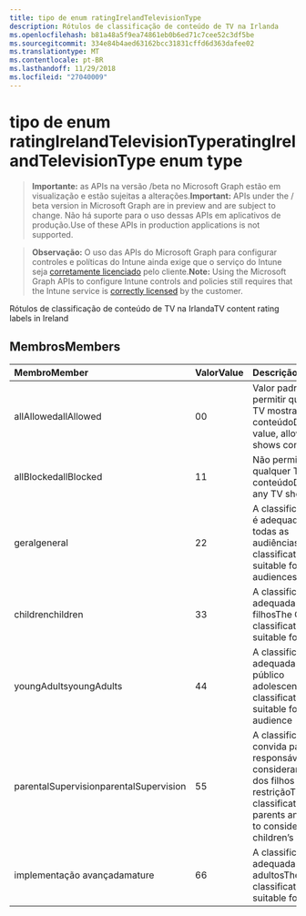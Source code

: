 ```yaml
---
title: tipo de enum ratingIrelandTelevisionType
description: Rótulos de classificação de conteúdo de TV na Irlanda
ms.openlocfilehash: b81a48a5f9ea74861eb0b6ed71c7cee52c3df5be
ms.sourcegitcommit: 334e84b4aed63162bcc31831cffd6d363dafee02
ms.translationtype: MT
ms.contentlocale: pt-BR
ms.lasthandoff: 11/29/2018
ms.locfileid: "27040009"
---
```

# <a name="ratingirelandtelevisiontype-enum-type"></a><span data-ttu-id="441d3-103">tipo de enum ratingIrelandTelevisionType</span><span class="sxs-lookup"><span data-stu-id="441d3-103">ratingIrelandTelevisionType enum type</span></span>

> <span data-ttu-id="441d3-104">**Importante:** as APIs na versão /beta no Microsoft Graph estão em visualização e estão sujeitas a alterações.</span><span class="sxs-lookup"><span data-stu-id="441d3-104">**Important:** APIs under the / beta version in Microsoft Graph are in preview and are subject to change.</span></span> <span data-ttu-id="441d3-105">Não há suporte para o uso dessas APIs em aplicativos de produção.</span><span class="sxs-lookup"><span data-stu-id="441d3-105">Use of these APIs in production applications is not supported.</span></span>

> <span data-ttu-id="441d3-106">**Observação:** O uso das APIs do Microsoft Graph para configurar controles e políticas do Intune ainda exige que o serviço do Intune seja [corretamente licenciado](https://go.microsoft.com/fwlink/?linkid=839381) pelo cliente.</span><span class="sxs-lookup"><span data-stu-id="441d3-106">**Note:** Using the Microsoft Graph APIs to configure Intune controls and policies still requires that the Intune service is [correctly licensed](https://go.microsoft.com/fwlink/?linkid=839381) by the customer.</span></span>

<span data-ttu-id="441d3-107">Rótulos de classificação de conteúdo de TV na Irlanda</span><span class="sxs-lookup"><span data-stu-id="441d3-107">TV content rating labels in Ireland</span></span>
## <a name="members"></a><span data-ttu-id="441d3-108">Membros</span><span class="sxs-lookup"><span data-stu-id="441d3-108">Members</span></span>
|<span data-ttu-id="441d3-109">Membro</span><span class="sxs-lookup"><span data-stu-id="441d3-109">Member</span></span>|<span data-ttu-id="441d3-110">Valor</span><span class="sxs-lookup"><span data-stu-id="441d3-110">Value</span></span>|<span data-ttu-id="441d3-111">Descrição</span><span class="sxs-lookup"><span data-stu-id="441d3-111">Description</span></span>|
|:---|:---|:---|
|<span data-ttu-id="441d3-112">allAllowed</span><span class="sxs-lookup"><span data-stu-id="441d3-112">allAllowed</span></span>|<span data-ttu-id="441d3-113">0</span><span class="sxs-lookup"><span data-stu-id="441d3-113">0</span></span>|<span data-ttu-id="441d3-114">Valor padrão, para permitir que todos os TV mostra conteúdo</span><span class="sxs-lookup"><span data-stu-id="441d3-114">Default value, allow all TV shows content</span></span>|
|<span data-ttu-id="441d3-115">allBlocked</span><span class="sxs-lookup"><span data-stu-id="441d3-115">allBlocked</span></span>|<span data-ttu-id="441d3-116">1</span><span class="sxs-lookup"><span data-stu-id="441d3-116">1</span></span>|<span data-ttu-id="441d3-117">Não permitir que qualquer TV mostra conteúdo</span><span class="sxs-lookup"><span data-stu-id="441d3-117">Do not allow any TV shows content</span></span>|
|<span data-ttu-id="441d3-118">geral</span><span class="sxs-lookup"><span data-stu-id="441d3-118">general</span></span>|<span data-ttu-id="441d3-119">2</span><span class="sxs-lookup"><span data-stu-id="441d3-119">2</span></span>|<span data-ttu-id="441d3-120">A classificação de GA é adequada para todas as audiências</span><span class="sxs-lookup"><span data-stu-id="441d3-120">The GA classification is suitable for all audiences</span></span>|
|<span data-ttu-id="441d3-121">children</span><span class="sxs-lookup"><span data-stu-id="441d3-121">children</span></span>|<span data-ttu-id="441d3-122">3</span><span class="sxs-lookup"><span data-stu-id="441d3-122">3</span></span>|<span data-ttu-id="441d3-123">A classificação CH é adequada para filhos</span><span class="sxs-lookup"><span data-stu-id="441d3-123">The CH classification is suitable for children</span></span>|
|<span data-ttu-id="441d3-124">youngAdults</span><span class="sxs-lookup"><span data-stu-id="441d3-124">youngAdults</span></span>|<span data-ttu-id="441d3-125">4</span><span class="sxs-lookup"><span data-stu-id="441d3-125">4</span></span>|<span data-ttu-id="441d3-126">A classificação YA é adequada para o público adolescente</span><span class="sxs-lookup"><span data-stu-id="441d3-126">The YA classification is suitable for teenage audience</span></span>|
|<span data-ttu-id="441d3-127">parentalSupervision</span><span class="sxs-lookup"><span data-stu-id="441d3-127">parentalSupervision</span></span>|<span data-ttu-id="441d3-128">5</span><span class="sxs-lookup"><span data-stu-id="441d3-128">5</span></span>|<span data-ttu-id="441d3-129">A classificação de PS convida pais e responsáveis a considerar o acesso dos filhos de restrição</span><span class="sxs-lookup"><span data-stu-id="441d3-129">The PS classification invites parents and guardians to consider restriction children’s access</span></span>|
|<span data-ttu-id="441d3-130">implementação avançada</span><span class="sxs-lookup"><span data-stu-id="441d3-130">mature</span></span>|<span data-ttu-id="441d3-131">6</span><span class="sxs-lookup"><span data-stu-id="441d3-131">6</span></span>|<span data-ttu-id="441d3-132">A classificação MA é adequada para adultos</span><span class="sxs-lookup"><span data-stu-id="441d3-132">The MA classification is suitable for adults</span></span>|





